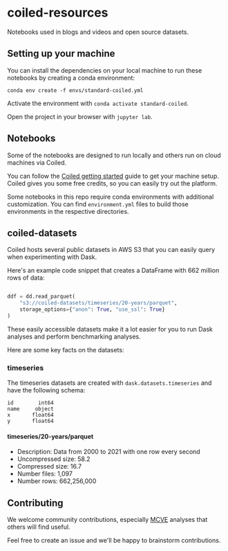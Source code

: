 # coiled-resources

Notebooks used in blogs and videos and open source datasets.

## Setting up your machine

You can install the dependencies on your local machine to run these notebooks by creating a conda environment:

```
conda env create -f envs/standard-coiled.yml
```

Activate the environment with `conda activate standard-coiled`.

Open the project in your browser with `jupyter lab`.

## Notebooks

Some of the notebooks are designed to run locally and others run on cloud machines via Coiled.

You can follow the [Coiled getting started](https://docs.coiled.io/user_guide/getting_started.html) guide to get your machine setup.  Coiled gives you some free credits, so you can easily try out the platform.

Some notebooks in this repo require conda environments with additional customization.  You can find `environment.yml` files to build those environments in the respective directories.

## coiled-datasets

Coiled hosts several public datasets in AWS S3 that you can easily query when experimenting with Dask.

Here's an example code snippet that creates a DataFrame with 662 million rows of data:

```python

ddf = dd.read_parquet(
    "s3://coiled-datasets/timeseries/20-years/parquet",
    storage_options={"anon": True, "use_ssl": True}
)
```

These easily accessible datasets make it a lot easier for you to run Dask analyses and perform benchmarking analyses.

Here are some key facts on the datasets:

### timeseries

The timeseries datasets are created with `dask.datasets.timeseries` and have the following schema:

```
id        int64
name     object
x       float64
y       float64
```

#### timeseries/20-years/parquet

* Description: Data from 2000 to 2021 with one row every second
* Uncompressed size: 58.2
* Compressed size: 16.7
* Number files: 1,097
* Number rows: 662,256,000

## Contributing

We welcome community contributions, especially [MCVE](https://matthewrocklin.com/blog/work/2018/02/28/minimal-bug-reports) analyses that others will find useful.

Feel free to create an issue and we'll be happy to brainstorm contributions.

